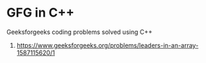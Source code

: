 # GFG in C++
Geeksforgeeks coding problems solved using C++

1. https://www.geeksforgeeks.org/problems/leaders-in-an-array-1587115620/1

